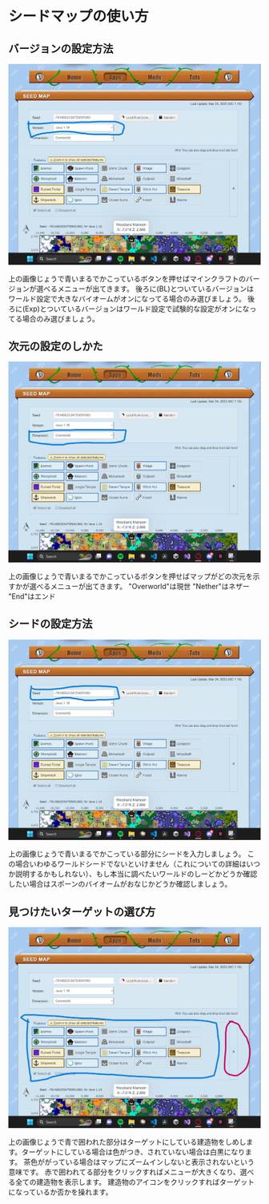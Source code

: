 # シードマップの使い方

## バージョンの設定方法

<img src="files\menuSS1.png" alt="スクリーンショット１"><img>

上の画像じょうで青いまるでかこっているボタンを押せばマインクラフトのバージョンが選べるメニューが出てきます。
後ろに(BL)とついているバージョンはワールド設定で大きなバイオームがオンになってる場合のみ選びましょう。
後ろに(Exp)とついているバージョンはワールド設定で試験的な設定がオンになってる場合のみ選びましょう。

## 次元の設定のしかた

<img src="files\menuSS2.png" alt="スクリーンショット2"><img>

上の画像じょうで青いまるでかこっているボタンを押せばマップがどの次元を示すかが選べるメニューが出てきます。
"Overworld"は現世
"Nether"はネザー
"End"はエンド

## シードの設定方法

<img src="files\menuSS3.png" alt="スクリーンショット23"><img>

上の画像じょうで青いまるでかこっている部分にシードを入力しましょう。
この場合いわゆるワールドシードでないといけません（これについての詳細はいつか説明するかもしれない）、もし本当に調べたいワールドのしーどかどうか確認したい場合はスポーンのバイオームがおなじかどうか確認しましょう。

## 見つけたいターゲットの選び方

<img src="files\menuSS4.png" alt="スクリーンショット23"><img>

上の画像じょうで青で囲われた部分はターゲットにしている建造物をしめします。ターゲットにしている場合は色がつき、されていない場合は白黒になります。
茶色ががっている場合はマップにズームインしないと表示されないという意味です。
赤で囲われてる部分をクリックすればメニューが大きくなり、選べる全ての建造物を表示します。
建造物のアイコンをクリックすればターゲットになっているか否かを操れます。



